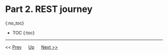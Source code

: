 # Part 2. REST journey
{:no_toc}

* TOC
{:toc}



---
<< [Prev](../part1/summary.md) &emsp; [Up](../index.md) &emsp; [Next >>]()